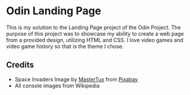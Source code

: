 # Odin Landing Page

This is my solution to the Landing Page project of the Odin Project. The purpose of this project was to showcase my ability to create a web page from a provided design, utilizing HTML and CSS. I love video games and video game history so that is the theme I chose.

## Credits

* Space Invaders Image by <a href="https://pixabay.com/users/mastertux-470906/?utm_source=link-attribution&amp;utm_medium=referral&amp;utm_campaign=image&amp;utm_content=3311042">MasterTux</a> from <a href="https://pixabay.com//?utm_source=link-attribution&amp;utm_medium=referral&amp;utm_campaign=image&amp;utm_content=3311042">Pixabay</a>
* All console images from Wikipedia